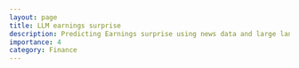 ```yaml
---
layout: page
title: LLM earnings surprise
description: Predicting Earnings surprise using news data and large language models
importance: 4
category: Finance
---
```

